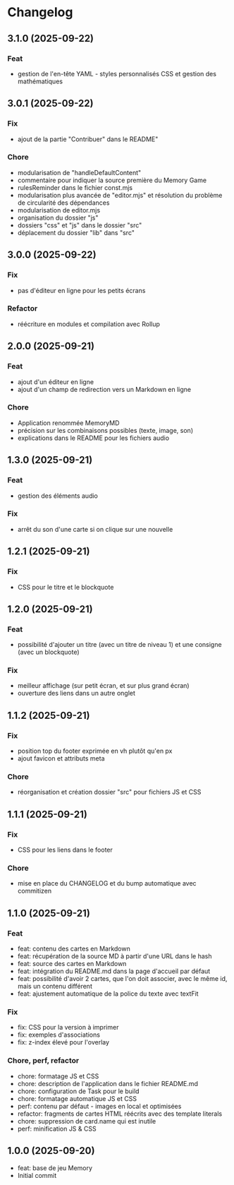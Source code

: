 # Changelog

## 3.1.0 (2025-09-22)

### Feat

- gestion de l'en-tête YAML - styles personnalisés CSS et gestion des mathématiques

## 3.0.1 (2025-09-22)

### Fix

- ajout de la partie "Contribuer" dans le README"

### Chore

- modularisation de "handleDefaultContent"
- commentaire pour indiquer la source première du Memory Game
- rulesReminder dans le fichier const.mjs
- modularisation plus avancée de "editor.mjs" et résolution du problème de circularité des dépendances
- modularisation de editor.mjs
-  organisation du dossier "js"
- dossiers "css" et "js" dans le dossier "src"
- déplacement du dossier "lib" dans "src"

## 3.0.0 (2025-09-22)

### Fix

- pas d'éditeur en ligne pour les petits écrans

### Refactor

- réécriture en modules et compilation avec Rollup

## 2.0.0 (2025-09-21)

### Feat

- ajout d'un éditeur en ligne
- ajout d'un champ de redirection vers un Markdown en ligne

### Chore

- Application renommée MemoryMD
- précision sur les combinaisons possibles (texte, image, son)
- explications dans le README pour les fichiers audio

## 1.3.0 (2025-09-21)

### Feat

- gestion des éléments audio

### Fix

- arrêt du son d'une carte si on clique sur une nouvelle

## 1.2.1 (2025-09-21)

### Fix

- CSS pour le titre et le blockquote

## 1.2.0 (2025-09-21)

### Feat

- possibilité d'ajouter un titre (avec un titre de niveau 1) et une consigne (avec un blockquote)

### Fix

- meilleur affichage (sur petit écran, et sur plus grand écran)
- ouverture des liens dans un autre onglet

## 1.1.2 (2025-09-21)

### Fix

- position top du footer exprimée en vh plutôt qu'en px
- ajout favicon et attributs meta

### Chore

- réorganisation et création dossier "src" pour fichiers JS et CSS

## 1.1.1 (2025-09-21)

### Fix

- CSS pour les liens dans le footer

### Chore

- mise en place du CHANGELOG et du bump automatique avec commitizen

## 1.1.0 (2025-09-21)

### Feat

- feat: contenu des cartes en Markdown
- feat: récupération de la source MD à partir d'une URL dans le hash
- feat: source des cartes en Markdown
- feat: intégration du README.md dans la page d'accueil par défaut
- feat: possibilité d'avoir 2 cartes, que l'on doit associer, avec le même id, mais un contenu différent
- feat: ajustement automatique de la police du texte avec textFit

### Fix

- fix: CSS pour la version à imprimer
- fix: exemples d'associations
- fix: z-index élevé pour l'overlay

### Chore, perf, refactor

- chore: formatage JS et CSS
- chore: description de l'application dans le fichier README.md
- chore: configuration de Task pour le build
- chore: formatage automatique JS et CSS
- perf: contenu par défaut - images en local et optimisées
- refactor: fragments de cartes HTML réécrits avec des template literals
- chore: suppression de card.name qui est inutile
- perf: minification JS & CSS

## 1.0.0 (2025-09-20)

- feat: base de jeu Memory
- Initial commit
